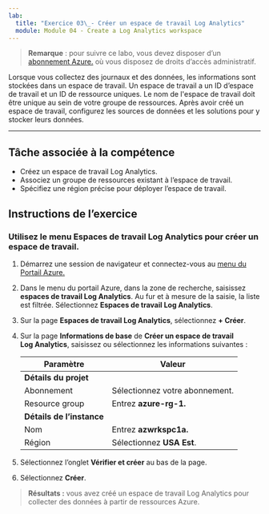 ```yaml
---
lab:
  title: "Exercice 03\_- Créer un espace de travail Log Analytics"
  module: Module 04 - Create a Log Analytics workspace
---
```



>**Remarque** : pour suivre ce labo, vous devez disposer d’un [abonnement Azure.](https://azure.microsoft.com/en-us/free/?azure-portal=true) où vous disposez de droits d’accès administratif. 


Lorsque vous collectez des journaux et des données, les informations sont stockées dans un espace de travail. Un espace de travail a un ID d’espace de travail et un ID de ressource uniques. Le nom de l'espace de travail doit être unique au sein de votre groupe de ressources. Après avoir créé un espace de travail, configurez les sources de données et les solutions pour y stocker leurs données. 

---

## Tâche associée à la compétence

- Créez un espace de travail Log Analytics.
- Associez un groupe de ressources existant à l’espace de travail.
- Spécifiez une région précise pour déployer l’espace de travail.

## Instructions de l’exercice 

### Utilisez le menu Espaces de travail Log Analytics pour créer un espace de travail.

1. Démarrez une session de navigateur et connectez-vous au [menu du Portail Azure.](https://portal.azure.com/)
   
2. Dans le menu du portail Azure, dans la zone de recherche, saisissez **espaces de travail Log Analytics**. Au fur et à mesure de la saisie, la liste est filtrée. Sélectionnez **Espaces de travail Log Analytics**.

4. Sur la page **Espaces de travail Log Analytics**, sélectionnez **+ Créer**.

5. Sur la page **Informations de base** de **Créer un espace de travail Log Analytics**, saisissez ou sélectionnez les informations suivantes :
   
   |Paramètre|Valeur|
   |---|---|
   |**Détails du projet**|
   |Abonnement|Sélectionnez votre abonnement.|
   |Resource group|Entrez **azure-rg-1.**|
   |**Détails de l’instance**|
   |Nom|Entrez **azwrkspc1a.**|
   |Région|Sélectionnez **USA Est**.|

6. Sélectionnez l’onglet **Vérifier et créer** au bas de la page.
  
8. Sélectionnez **Créer**.

> **Résultats :** vous avez créé un espace de travail Log Analytics pour collecter des données à partir de ressources Azure.
